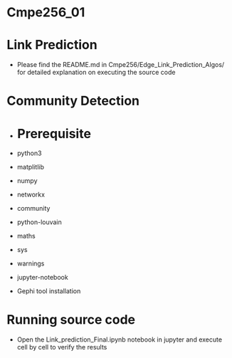 # Cmpe256_01

# Link Prediction

* Please find the README.md in Cmpe256/Edge_Link_Prediction_Algos/ for detailed explanation on executing the source code

# Community Detection

* # Prerequisite
* python3
* matplitlib
* numpy
* networkx
* community
* python-louvain
* maths
* sys
* warnings
* jupyter-notebook

* Gephi tool installation


# Running source code
* Open the Link_prediction_Final.ipynb notebook in jupyter and execute cell by cell to verify the results
